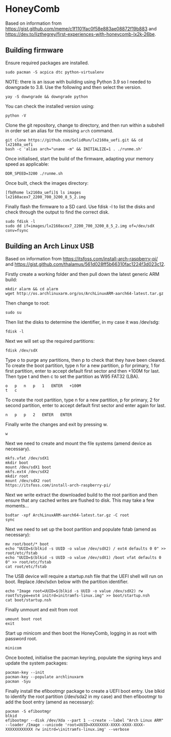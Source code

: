 # HoneyComb

Based on information from https://gist.github.com/meme/c1f1101fac0f58e883ae08872f19b883 and https://dev.to/lizthegrey/first-experiences-with-honeycomb-lx2k-26be.

## Building firmware
Ensure required packages are installed.

    sudo pacman -S acpica dtc python-virtualenv
    
NOTE: there is an issue with building using Python 3.9 so I needed to downgrade to 3.8. Use the following and then select the version.

    yay -S downgrade && downgrade python
    
You can check the installed version using:

    python -V

Clone the git repository, change to directory, and then run within a subshell in order set an alias for the missing `arch` command.

    git clone https://github.com/SolidRun/lx2160a_uefi.git && cd lx2160a_uefi
    bash -c 'alias arch="uname -m" && INITIALIZE=1 . ./runme.sh'
    
Once initialised, start the build of the firmware, adapting your memory speed as applicable:

    DDR_SPEED=3200 ./runme.sh

Once built, check the images directory:

    [fb@home lx2160a_uefi]$ ls images
    lx2160acex7_2200_700_3200_8_5_2.img
    
Finally flash the firmware to a SD card. Use fdisk -l to list the disks and check through the output to find the correct disk.

    sudo fdisk -l
    sudo dd if=images/lx2160acex7_2200_700_3200_8_5_2.img of=/dev/sdX conv=fsync
    
## Building an Arch Linux USB

Based on information from https://itsfoss.com/install-arch-raspberry-pi/ and https://gist.github.com/thalamus/561d028ff5b66310fac1224f3d023c12.

Firstly create a working folder and then pull down the latest generic ARM build:

    mkdir alarm && cd alarm
    wget http://os.archlinuxarm.org/os/ArchLinuxARM-aarch64-latest.tar.gz
    
Then change to root:

    sudo su
    
Then list the disks to determine the identifier, in my case it was /dev/sdg:

    fdisk -l
    
Next we will set up the required partitions:

    fdisk /dev/sdX

Type o to purge any partitions, then p to check that they have been cleared. To create the boot partition, type n for a new partition, p for primary, 1 for first partition, enter to accept default first sector and then +100M for last. Then type t and then c to set the partition as W95 FAT32 (LBA).

    o   p   n   p   1   ENTER   +100M
    t   c

To create the root partition, type n for a new partition, p for primary, 2 for second partition, enter to accept default first sector and enter again for last.

    n   p   p   2   ENTER   ENTER
    
Finally write the changes and exit by pressing w.

    w
    
Next we need to create and mount the file systems (amend device as necessary).

    mkfs.vfat /dev/sdX1
    mkdir boot
    mount /dev/sdX1 boot
    mkfs.ext4 /dev/sdX2
    mkdir root
    mount /dev/sdX2 root
    https://itsfoss.com/install-arch-raspberry-pi/
    
Next we write extract the downloaded build to the root parition and then ensure that any cached writes are flushed to disk. This may take a few moments...

    bsdtar -xpf ArchLinuxARM-aarch64-latest.tar.gz -C root
    sync
    
Next we need to set up the boot partition and populate fstab (amend as necessary):

    mv root/boot/* boot
    echo "UUID=$(blkid -s UUID -o value /dev/sdX2) / ext4 defaults 0 0" >> root/etc/fstab
	echo "UUID=$(blkid -s UUID -o value /dev/sdX1) /boot vfat defaults 0 0" >> root/etc/fstab
	cat root/etc/fstab
    
The USB device will require a startup.nsh file that the UEFI shell will run on boot. Replace /dev/sdxn below with the partition identifier.

    echo "Image root=UUID=$(blkid -s UUID -o value /dev/sdX2) rw rootfstype=ext4 initrd=initramfs-linux.img" >> boot/startup.nsh
    cat boot/startup.nsh
    
Finally unmount and exit from root

    umount boot root
    exit
    
Start up minicom and then boot the HoneyComb, logging in as root with password root.

    minicom
    
Once booted, initialise the pacman keyring, populate the signing keys and update the system packages:

    pacman-key --init
    pacman-key --populate archlinuxarm
    pacman -Syu

Finally install the efibootmgr package to create a UEFI boot entry. Use blkid to identify the root partition (/dev/sda2 in my case) and then efibootmgr to add the boot entry (amend as necessary):

    pacman -S efibootmgr
    blkid
    efibootmgr --disk /dev/Xda --part 1 --create --label "Arch Linux ARM" --loader /Image --unicode 'root=UUID=XXXXXXXX-XXXX-XXXX-XXXX-XXXXXXXXXXXX rw initrd=\initramfs-linux.img' --verbose

    
